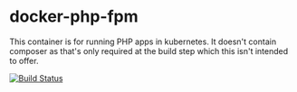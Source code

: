 # docker-php-fpm

This container is for running PHP apps in kubernetes.  It doesn't contain composer as that's only required at the build step which this isn't intended to offer.

[![Build Status](https://travis-ci.org/UKHomeOffice/docker-php-fpm.svg?branch=master)](https://travis-ci.org/UKHomeOffice/docker-php-fpm)
